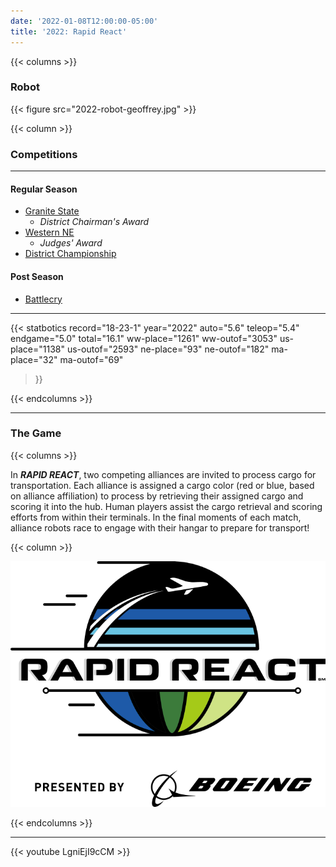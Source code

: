 ```yaml
---
date: '2022-01-08T12:00:00-05:00'
title: '2022: Rapid React'
---
```


{{< columns >}}

### Robot

{{< figure src="2022-robot-geoffrey.jpg" >}}

{{< column >}}

### Competitions

---

#### Regular Season

* [Granite State](https://www.thebluealliance.com/event/2022nhgrs)
  * _District Chairman's Award_
* [Western NE](https://www.thebluealliance.com/event/2022mawne)
  * _Judges' Award_
* [District Championship](https://www.thebluealliance.com/event/2022necmp2)

#### Post Season

* [Battlecry](https://www.thebluealliance.com/event/2022bc)

---

{{< statbotics
    record="18-23-1" year="2022"
    auto="5.6" teleop="5.4" endgame="5.0" total="16.1"
    ww-place="1261" ww-outof="3053"
    us-place="1138" us-outof="2593"
    ne-place="93"  ne-outof="182"
    ma-place="32"  ma-outof="69"
>}}

{{< endcolumns >}}

---

### The Game

{{< columns >}}

In **_RAPID REACT_**, two competing alliances are invited to process cargo for transportation. Each alliance is assigned a cargo color (red or blue, based on alliance affiliation) to process by retrieving their assigned cargo and scoring it into the hub. Human players assist the cargo retrieval and scoring efforts from within their terminals. In the final moments of each match, alliance robots race to engage with their hangar to prepare for transport!

{{< column >}}

[![Rapid React Logo](rapid-react-frc-logo.svg)](https://en.wikipedia.org/wiki/Rapid_React)

{{< endcolumns >}}

---

{{< youtube LgniEjI9cCM >}}

